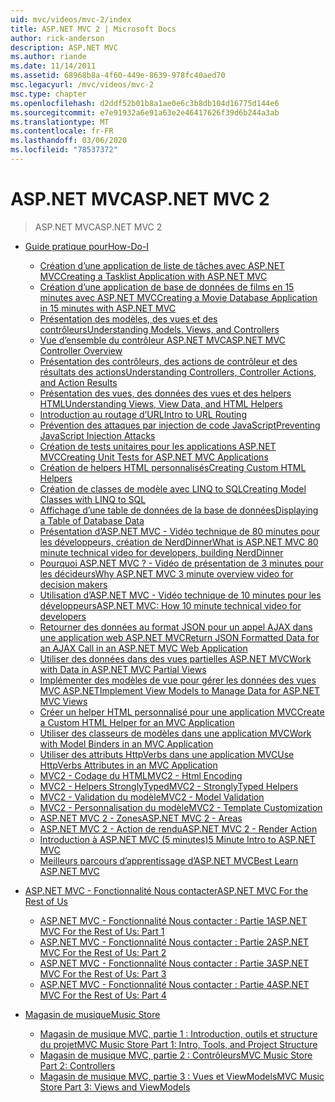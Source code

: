 ```yaml
---
uid: mvc/videos/mvc-2/index
title: ASP.NET MVC 2 | Microsoft Docs
author: rick-anderson
description: ASP.NET MVC
ms.author: riande
ms.date: 11/14/2011
ms.assetid: 68968b8a-4f60-449e-8639-978fc40aed70
msc.legacyurl: /mvc/videos/mvc-2
msc.type: chapter
ms.openlocfilehash: d2ddf52b01b8a1ae0e6c3b8db104d16775d144e6
ms.sourcegitcommit: e7e91932a6e91a63e2e46417626f39d6b244a3ab
ms.translationtype: MT
ms.contentlocale: fr-FR
ms.lasthandoff: 03/06/2020
ms.locfileid: "78537372"
---
```

# <a name="aspnet-mvc-2"></a><span data-ttu-id="760e8-103">ASP.NET MVC</span><span class="sxs-lookup"><span data-stu-id="760e8-103">ASP.NET MVC 2</span></span>

> <span data-ttu-id="760e8-104">ASP.NET MVC</span><span class="sxs-lookup"><span data-stu-id="760e8-104">ASP.NET MVC 2</span></span>

- [<span data-ttu-id="760e8-105">Guide pratique pour</span><span class="sxs-lookup"><span data-stu-id="760e8-105">How-Do-I</span></span>](how-do-i/index.md)

    - [<span data-ttu-id="760e8-106">Création d’une application de liste de tâches avec ASP.NET MVC</span><span class="sxs-lookup"><span data-stu-id="760e8-106">Creating a Tasklist Application with ASP.NET MVC</span></span>](how-do-i/creating-a-tasklist-application-with-aspnet-mvc.md)
    - [<span data-ttu-id="760e8-107">Création d’une application de base de données de films en 15 minutes avec ASP.NET MVC</span><span class="sxs-lookup"><span data-stu-id="760e8-107">Creating a Movie Database Application in 15 minutes with ASP.NET MVC</span></span>](how-do-i/creating-a-movie-database-application-in-15-minutes-with-aspnet-mvc.md)
    - [<span data-ttu-id="760e8-108">Présentation des modèles, des vues et des contrôleurs</span><span class="sxs-lookup"><span data-stu-id="760e8-108">Understanding Models, Views, and Controllers</span></span>](how-do-i/understanding-models-views-and-controllers.md)
    - [<span data-ttu-id="760e8-109">Vue d’ensemble du contrôleur ASP.NET MVC</span><span class="sxs-lookup"><span data-stu-id="760e8-109">ASP.NET MVC Controller Overview</span></span>](how-do-i/aspnet-mvc-controller-overview.md)
    - [<span data-ttu-id="760e8-110">Présentation des contrôleurs, des actions de contrôleur et des résultats des actions</span><span class="sxs-lookup"><span data-stu-id="760e8-110">Understanding Controllers, Controller Actions, and Action Results</span></span>](how-do-i/understanding-controllers-controller-actions-and-action-results.md)
    - [<span data-ttu-id="760e8-111">Présentation des vues, des données des vues et des helpers HTML</span><span class="sxs-lookup"><span data-stu-id="760e8-111">Understanding Views, View Data, and HTML Helpers</span></span>](how-do-i/understanding-views-view-data-and-html-helpers.md)
    - [<span data-ttu-id="760e8-112">Introduction au routage d’URL</span><span class="sxs-lookup"><span data-stu-id="760e8-112">Intro to URL Routing</span></span>](how-do-i/an-introduction-to-url-routing.md)
    - [<span data-ttu-id="760e8-113">Prévention des attaques par injection de code JavaScript</span><span class="sxs-lookup"><span data-stu-id="760e8-113">Preventing JavaScript Injection Attacks</span></span>](how-do-i/preventing-javascript-injection-attacks.md)
    - [<span data-ttu-id="760e8-114">Création de tests unitaires pour les applications ASP.NET MVC</span><span class="sxs-lookup"><span data-stu-id="760e8-114">Creating Unit Tests for ASP.NET MVC Applications</span></span>](how-do-i/creating-unit-tests-for-aspnet-mvc-applications.md)
    - [<span data-ttu-id="760e8-115">Création de helpers HTML personnalisés</span><span class="sxs-lookup"><span data-stu-id="760e8-115">Creating Custom HTML Helpers</span></span>](how-do-i/creating-custom-html-helpers.md)
    - [<span data-ttu-id="760e8-116">Création de classes de modèle avec LINQ to SQL</span><span class="sxs-lookup"><span data-stu-id="760e8-116">Creating Model Classes with LINQ to SQL</span></span>](how-do-i/creating-model-classes-with-linq-to-sql.md)
    - [<span data-ttu-id="760e8-117">Affichage d’une table de données de la base de données</span><span class="sxs-lookup"><span data-stu-id="760e8-117">Displaying a Table of Database Data</span></span>](how-do-i/displaying-a-table-of-database-data.md)
    - [<span data-ttu-id="760e8-118">Présentation d’ASP.NET MVC - Vidéo technique de 80 minutes pour les développeurs, création de NerdDinner</span><span class="sxs-lookup"><span data-stu-id="760e8-118">What is ASP.NET MVC 80 minute technical video for developers, building NerdDinner</span></span>](how-do-i/what-is-aspnet-mvc-80-minute-technical-video-for-developers-building-nerddinner.md)
    - [<span data-ttu-id="760e8-119">Pourquoi ASP.NET MVC ? - Vidéo de présentation de 3 minutes pour les décideurs</span><span class="sxs-lookup"><span data-stu-id="760e8-119">Why ASP.NET MVC 3 minute overview video for decision makers</span></span>](how-do-i/why-aspnet-mvc-3-minute-overview-video-for-decision-makers.md)
    - [<span data-ttu-id="760e8-120">Utilisation d’ASP.NET MVC - Vidéo technique de 10 minutes pour les développeurs</span><span class="sxs-lookup"><span data-stu-id="760e8-120">ASP.NET MVC: How 10 minute technical video for developers</span></span>](how-do-i/aspnet-mvc-how-10-minute-technical-video-for-developers.md)
    - [<span data-ttu-id="760e8-121">Retourner des données au format JSON pour un appel AJAX dans une application web ASP.NET MVC</span><span class="sxs-lookup"><span data-stu-id="760e8-121">Return JSON Formatted Data for an AJAX Call in an ASP.NET MVC Web Application</span></span>](how-do-i/how-do-i-return-json-formatted-data-for-an-ajax-call-in-an-aspnet-mvc-web-application.md)
    - [<span data-ttu-id="760e8-122">Utiliser des données dans des vues partielles ASP.NET MVC</span><span class="sxs-lookup"><span data-stu-id="760e8-122">Work with Data in ASP.NET MVC Partial Views</span></span>](how-do-i/how-do-i-work-with-data-in-aspnet-mvc-partial-views.md)
    - [<span data-ttu-id="760e8-123">Implémenter des modèles de vue pour gérer les données des vues MVC ASP.NET</span><span class="sxs-lookup"><span data-stu-id="760e8-123">Implement View Models to Manage Data for ASP.NET MVC Views</span></span>](how-do-i/how-do-i-implement-view-models-to-manage-data-for-aspnet-mvc-views.md)
    - [<span data-ttu-id="760e8-124">Créer un helper HTML personnalisé pour une application MVC</span><span class="sxs-lookup"><span data-stu-id="760e8-124">Create a Custom HTML Helper for an MVC Application</span></span>](how-do-i/how-do-i-create-a-custom-html-helper-for-an-mvc-application.md)
    - [<span data-ttu-id="760e8-125">Utiliser des classeurs de modèles dans une application MVC</span><span class="sxs-lookup"><span data-stu-id="760e8-125">Work with Model Binders in an MVC Application</span></span>](how-do-i/how-do-i-work-with-model-binders-in-an-mvc-application.md)
    - [<span data-ttu-id="760e8-126">Utiliser des attributs HttpVerbs dans une application MVC</span><span class="sxs-lookup"><span data-stu-id="760e8-126">Use HttpVerbs Attributes in an MVC Application</span></span>](how-do-i/how-do-i-use-httpverbs-attributes-in-an-mvc-application.md)
    - [<span data-ttu-id="760e8-127">MVC2 - Codage du HTML</span><span class="sxs-lookup"><span data-stu-id="760e8-127">MVC2 - Html Encoding</span></span>](how-do-i/mvc2-html-encoding.md)
    - [<span data-ttu-id="760e8-128">MVC2 - Helpers StronglyTyped</span><span class="sxs-lookup"><span data-stu-id="760e8-128">MVC2 - StronglyTyped Helpers</span></span>](how-do-i/mvc2-stronglytyped-helpers.md)
    - [<span data-ttu-id="760e8-129">MVC2 - Validation du modèle</span><span class="sxs-lookup"><span data-stu-id="760e8-129">MVC2 - Model Validation</span></span>](how-do-i/mvc2-model-validation.md)
    - [<span data-ttu-id="760e8-130">MVC2 - Personnalisation du modèle</span><span class="sxs-lookup"><span data-stu-id="760e8-130">MVC2 - Template Customization</span></span>](how-do-i/mvc2-template-customization.md)
    - [<span data-ttu-id="760e8-131">ASP.NET MVC 2 - Zones</span><span class="sxs-lookup"><span data-stu-id="760e8-131">ASP.NET MVC 2 - Areas</span></span>](how-do-i/aspnet-mvc-2-areas.md)
    - [<span data-ttu-id="760e8-132">ASP.NET MVC 2 - Action de rendu</span><span class="sxs-lookup"><span data-stu-id="760e8-132">ASP.NET MVC 2 - Render Action</span></span>](how-do-i/aspnet-mvc-2-render-action.md)
    - [<span data-ttu-id="760e8-133">Introduction à ASP.NET MVC (5 minutes)</span><span class="sxs-lookup"><span data-stu-id="760e8-133">5 Minute Intro to ASP.NET MVC</span></span>](how-do-i/5-minute-introduction-to-aspnet-mvc.md)
    - [<span data-ttu-id="760e8-134">Meilleurs parcours d’apprentissage d’ASP.NET MVC</span><span class="sxs-lookup"><span data-stu-id="760e8-134">Best Learn ASP.NET MVC</span></span>](how-do-i/how-to-best-learn-asp-net-mvc.md)
- [<span data-ttu-id="760e8-135">ASP.NET MVC - Fonctionnalité Nous contacter</span><span class="sxs-lookup"><span data-stu-id="760e8-135">ASP.NET MVC For the Rest of Us</span></span>](aspnet-mvc-for-the-rest-of-us/index.md)

    - [<span data-ttu-id="760e8-136">ASP.NET MVC - Fonctionnalité Nous contacter : Partie 1</span><span class="sxs-lookup"><span data-stu-id="760e8-136">ASP.NET MVC For the Rest of Us: Part 1</span></span>](aspnet-mvc-for-the-rest-of-us/aspnet-mvc-for-the-rest-of-us-part-1.md)
    - [<span data-ttu-id="760e8-137">ASP.NET MVC - Fonctionnalité Nous contacter : Partie 2</span><span class="sxs-lookup"><span data-stu-id="760e8-137">ASP.NET MVC For the Rest of Us: Part 2</span></span>](aspnet-mvc-for-the-rest-of-us/aspnet-mvc-for-the-rest-of-us-part-2.md)
    - [<span data-ttu-id="760e8-138">ASP.NET MVC - Fonctionnalité Nous contacter : Partie 3</span><span class="sxs-lookup"><span data-stu-id="760e8-138">ASP.NET MVC For the Rest of Us: Part 3</span></span>](aspnet-mvc-for-the-rest-of-us/aspnet-mvc-for-the-rest-of-us-part-3.md)
    - [<span data-ttu-id="760e8-139">ASP.NET MVC - Fonctionnalité Nous contacter : Partie 4</span><span class="sxs-lookup"><span data-stu-id="760e8-139">ASP.NET MVC For the Rest of Us: Part 4</span></span>](aspnet-mvc-for-the-rest-of-us/aspnet-mvc-for-the-rest-of-us-part-4.md)
- [<span data-ttu-id="760e8-140">Magasin de musique</span><span class="sxs-lookup"><span data-stu-id="760e8-140">Music Store</span></span>](music-store/index.md)

    - [<span data-ttu-id="760e8-141">Magasin de musique MVC, partie 1 : Introduction, outils et structure du projet</span><span class="sxs-lookup"><span data-stu-id="760e8-141">MVC Music Store Part 1: Intro, Tools, and Project Structure</span></span>](music-store/mvc-music-store-part-1-intro-tools-and-project-structure.md)
    - [<span data-ttu-id="760e8-142">Magasin de musique MVC, partie 2 : Contrôleurs</span><span class="sxs-lookup"><span data-stu-id="760e8-142">MVC Music Store Part 2: Controllers</span></span>](music-store/mvc-music-store-part-2-controllers.md)
    - [<span data-ttu-id="760e8-143">Magasin de musique MVC, partie 3 : Vues et ViewModels</span><span class="sxs-lookup"><span data-stu-id="760e8-143">MVC Music Store Part 3: Views and ViewModels</span></span>](music-store/mvc-music-store-part-3-views-and-viewmodels.md)
